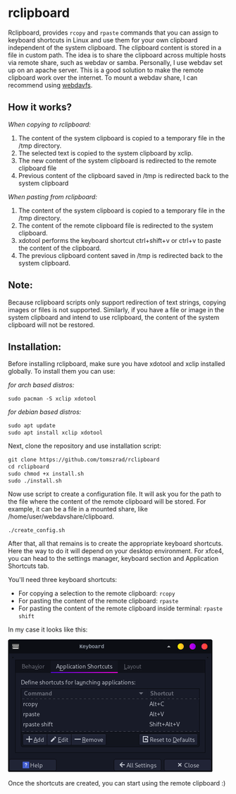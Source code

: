 # rclipboard

Rclipboard, provides `rcopy` and `rpaste` commands that you can assign to keyboard shortcuts in Linux and use them for your own clipboard independent of the system clipboard. 
The clipboard content is stored in a file in custom path. The idea is to share the clipboard across multiple hosts via remote share, such as webdav or samba.
Personally, I use webdav set up on an apache server. This is a good solution to make the remote clipboard work over the internet. To mount a webdav share, I can recommend using [webdavfs](https://github.com/miquels/webdavfs).

## How it works?

*When copying to rclipboard:*
 1. The content of the system clipboard is copied to a temporary file in the /tmp directory.
 2. The selected text is copied to the system clipboard by xclip.
 3. The new content of the system clipboard is redirected to the remote clipboard file
 4. Previous content of the clipboard saved in /tmp is redirected back to the system clipboard
 
*When pasting from rclipboard:*
 1. The content of the system clipboard is copied to a temporary file in the /tmp directory.
 2. The content of the remote clipboard file is redirected to the system clipboard.
 3. xdotool performs the keyboard shortcut ctrl+shift+v or ctrl+v to paste the content of the clipboard.
 4. The previous clipboard content saved in /tmp is redirected back to the system clipboard.

## Note:
Because rclipboard scripts only support redirection of text strings, copying images or files is not supported. Similarly, if you have a file or image in the system clipboard and intend to use rclipboard, the content of the system clipboard will not be restored.

## Installation:
Before installing rclipboard, make sure you have xdotool and xclip installed globally.
To install them you can use:

*for arch based distros:*

    sudo pacman -S xclip xdotool

*for debian based distros:*

    sudo apt update
    sudo apt install xclip xdotool


Next, clone the repository and use installation script:

    git clone https://github.com/tomszrad/rclipboard
    cd rclipboard
    sudo chmod +x install.sh
    sudo ./install.sh
Now use script to create a configuration file. It will ask you for the path to the file where the content of the remote clipboard will be stored. For example, it can be a file in a mounted share, like /home/user/webdavshare/clipboard.

    ./create_config.sh

After that, all that remains is to create the appropriate keyboard shortcuts. Here the way to do it will depend on your desktop environment. For xfce4, you can head to the settings manager, keyboard section and Application Shortcuts tab.

You'll need three keyboard shortcuts:
- For copying a selection to the remote clipboard: `rcopy`
- For pasting the content of the remote clipboard: `rpaste`
- For pasting the content of the remote clipboard inside terminal: `rpaste shift`

In my case it looks like this:

![shortcuts screenshot](https://raw.githubusercontent.com/tomszrad/rclipboard/main/shortcuts_screenshot.png)

Once the shortcuts are created, you can start using the remote clipboard :)